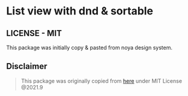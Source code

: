 # List view with dnd & sortable

## LICENSE - MIT

This package was initially copy & pasted from noya design system.

## Disclaimer

> This package was originally copied from [here](https://github.com/noya-app/noya/blob/main/packages/noya-designsystem/src/components/ListView.tsx) under MIT License @2021.9
